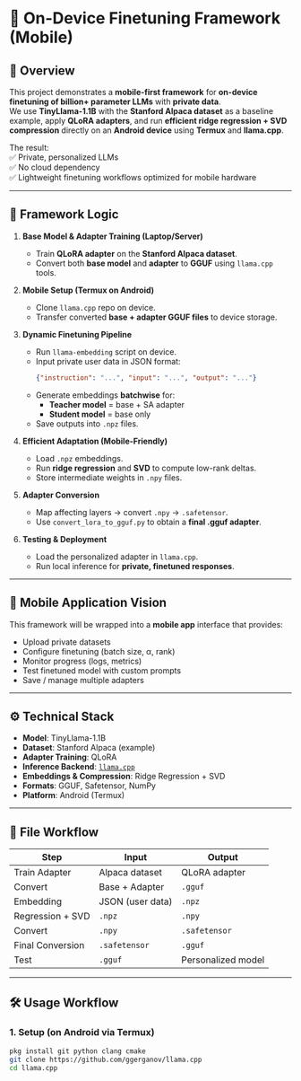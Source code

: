# 📱 On-Device Finetuning Framework (Mobile)

## 🚀 Overview
This project demonstrates a **mobile-first framework** for **on-device finetuning of billion+ parameter LLMs** with **private data**.  
We use **TinyLlama-1.1B** with the **Stanford Alpaca dataset** as a baseline example, apply **QLoRA adapters**, and run **efficient ridge regression + SVD compression** directly on an **Android device** using **Termux** and **llama.cpp**.  

The result:  
✅ Private, personalized LLMs  
✅ No cloud dependency  
✅ Lightweight finetuning workflows optimized for mobile hardware  

---

## 🧩 Framework Logic

1. **Base Model & Adapter Training (Laptop/Server)**  
   - Train **QLoRA adapter** on the **Stanford Alpaca dataset**.  
   - Convert both **base model** and **adapter** to **GGUF** using `llama.cpp` tools.  

2. **Mobile Setup (Termux on Android)**  
   - Clone `llama.cpp` repo on device.  
   - Transfer converted **base + adapter GGUF files** to device storage.  

3. **Dynamic Finetuning Pipeline**  
   - Run `llama-embedding` script on device.  
   - Input private user data in JSON format:  
     ```json
     {"instruction": "...", "input": "...", "output": "..."}
     ```
   - Generate embeddings **batchwise** for:  
     - **Teacher model** = base + SA adapter  
     - **Student model** = base only  
   - Save outputs into `.npz` files.  

4. **Efficient Adaptation (Mobile-Friendly)**  
   - Load `.npz` embeddings.  
   - Run **ridge regression** and **SVD** to compute low-rank deltas.  
   - Store intermediate weights in `.npy` files.  

5. **Adapter Conversion**  
   - Map affecting layers → convert `.npy` → `.safetensor`.  
   - Use `convert_lora_to_gguf.py` to obtain a **final .gguf adapter**.  

6. **Testing & Deployment**  
   - Load the personalized adapter in `llama.cpp`.  
   - Run local inference for **private, finetuned responses**.  

---

## 📲 Mobile Application Vision
This framework will be wrapped into a **mobile app** interface that provides:  
- Upload private datasets  
- Configure finetuning (batch size, α, rank)  
- Monitor progress (logs, metrics)  
- Test finetuned model with custom prompts  
- Save / manage multiple adapters  

---

## ⚙️ Technical Stack
- **Model**: TinyLlama-1.1B  
- **Dataset**: Stanford Alpaca (example)  
- **Adapter Training**: QLoRA  
- **Inference Backend**: [`llama.cpp`](https://github.com/ggerganov/llama.cpp)  
- **Embeddings & Compression**: Ridge Regression + SVD  
- **Formats**: GGUF, Safetensor, NumPy  
- **Platform**: Android (Termux)  

---

## 📂 File Workflow

| Step | Input | Output |
|------|-------|--------|
| Train Adapter | Alpaca dataset | QLoRA adapter |
| Convert | Base + Adapter | `.gguf` |
| Embedding | JSON (user data) | `.npz` |
| Regression + SVD | `.npz` | `.npy` |
| Convert | `.npy` | `.safetensor` |
| Final Conversion | `.safetensor` | `.gguf` |
| Test | `.gguf` | Personalized model |

---

## 🛠️ Usage Workflow

### 1. Setup (on Android via Termux)
```bash
pkg install git python clang cmake
git clone https://github.com/ggerganov/llama.cpp
cd llama.cpp
